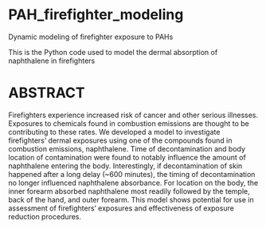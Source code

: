 # PAH_firefighter_modeling
Dynamic modeling of firefighter exposure to PAHs


This is the Python code used to model the dermal absorption of naphthalene in firefighters
#


# ABSTRACT
	
 
  Firefighters experience increased risk of cancer and other serious illnesses. Exposures to chemicals found in combustion emissions are thought to be contributing to these rates. We developed a model to investigate firefighters’ dermal exposures using one of the compounds found in combustion emissions, naphthalene. Time of decontamination and body location of contamination were found to notably influence the amount of naphthalene entering the body. Interestingly, if decontamination of skin happened after a long delay (~600 minutes), the timing of decontamination no longer influenced naphthalene absorbance. For location on the body, the inner forearm absorbed naphthalene most readily followed by the temple, back of the hand, and outer forearm. This model shows potential for use in assessment of firefighters’ exposures and effectiveness of exposure reduction procedures.
